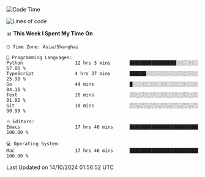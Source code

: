 <!--START_SECTION:waka-->
![Code Time](http://img.shields.io/badge/Code%20Time-2%2C232%20hrs%2036%20mins-blue)

![Lines of code](https://img.shields.io/badge/From%20Hello%20World%20I%27ve%20Written-308.1%20thousand%20lines%20of%20code-blue)

📊 **This Week I Spent My Time On** 

```text
🕑︎ Time Zone: Asia/Shanghai

💬 Programming Languages: 
Python                   12 hrs 3 mins       █████████████████░░░░░░░░   67.86 % 
TypeScript               4 hrs 37 mins       ██████░░░░░░░░░░░░░░░░░░░   25.98 % 
Go                       44 mins             █░░░░░░░░░░░░░░░░░░░░░░░░   04.15 % 
Text                     10 mins             ░░░░░░░░░░░░░░░░░░░░░░░░░   01.02 % 
Git                      10 mins             ░░░░░░░░░░░░░░░░░░░░░░░░░   00.99 % 

🔥 Editors: 
Emacs                    17 hrs 46 mins      █████████████████████████   100.00 % 

💻 Operating System: 
Mac                      17 hrs 46 mins      █████████████████████████   100.00 % 
```


 Last Updated on 14/10/2024 01:56:52 UTC
<!--END_SECTION:waka-->
